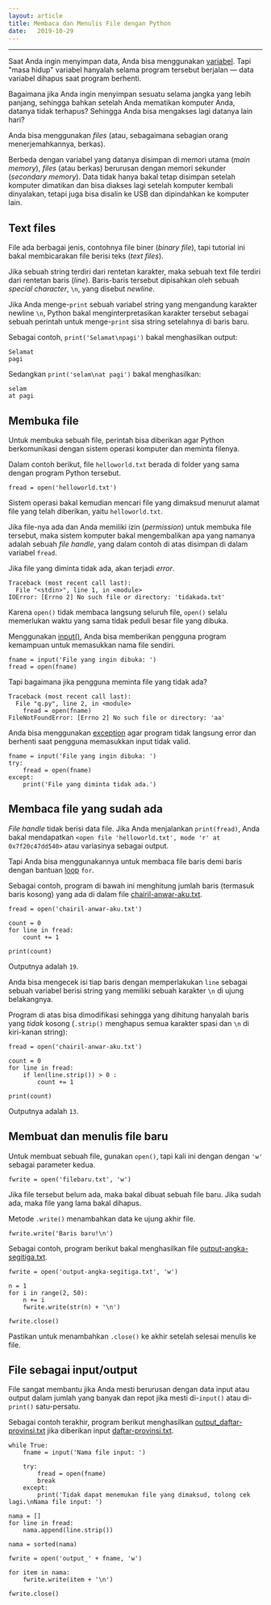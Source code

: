 ```yaml
---
layout: article
title: Membaca dan Menulis File dengan Python
date:   2019-10-29
---
```


---
Saat Anda ingin menyimpan data, Anda bisa menggunakan [variabel](https://belajarpython.com/tutorial/variabel-python). Tapi "masa hidup" variabel hanyalah selama program tersebut berjalan — data variabel dihapus saat program berhenti.

Bagaimana jika Anda ingin menyimpan sesuatu selama jangka yang lebih panjang, sehingga bahkan setelah Anda mematikan komputer Anda, datanya tidak terhapus? Sehingga Anda bisa mengakses lagi datanya lain hari?

Anda bisa menggunakan *files* (atau, sebagaimana sebagian orang menerjemahkannya, berkas).

Berbeda dengan variabel yang datanya disimpan di memori utama (*main memory*), *files* (atau berkas) berurusan dengan memori sekunder (*secondary memory*). Data tidak hanya bakal tetap disimpan setelah komputer dimatikan dan bisa diakses lagi setelah komputer kembali dinyalakan, tetapi juga bisa disalin ke USB dan dipindahkan ke komputer lain.

## Text files
File ada berbagai jenis, contohnya file biner (*binary file*), tapi tutorial ini bakal membicarakan file berisi teks (*text files*).

Jika sebuah string terdiri dari rentetan karakter, maka sebuah text file terdiri dari rentetan baris (*line*). Baris-baris tersebut dipisahkan oleh sebuah *special character*, `\n`, yang disebut *newline*.

Jika Anda menge-`print` sebuah variabel string yang mengandung karakter newline `\n`, Python bakal menginterpretasikan karakter tersebut sebagai sebuah perintah untuk menge-`print` sisa string setelahnya di baris baru.

Sebagai contoh, `print('Selamat\npagi')` bakal menghasilkan output:
```
Selamat
pagi
```
Sedangkan `print('selam\nat pagi')` bakal menghasilkan:
```
selam
at pagi
```

## Membuka file
Untuk membuka sebuah file, perintah bisa diberikan agar Python berkomunikasi dengan sistem operasi komputer dan meminta filenya.

Dalam contoh berikut, file `helloworld.txt` berada di folder yang sama dengan program Python tersebut.

`fread = open('helloworld.txt')`

Sistem operasi bakal kemudian mencari file yang dimaksud menurut alamat file yang telah diberikan, yaitu `helloworld.txt`.

Jika file-nya ada dan Anda memiliki izin (*permission*) untuk membuka file tersebut, maka sistem komputer bakal mengembalikan apa yang namanya adalah sebuah *file handle*, yang dalam contoh di atas disimpan di dalam variabel `fread`.

Jika file yang diminta tidak ada, akan terjadi *error*.

```
Traceback (most recent call last):
  File "<stdin>", line 1, in <module>
IOError: [Errno 2] No such file or directory: 'tidakada.txt'
```

Karena `open()` tidak membaca langsung seluruh file, `open()` selalu memerlukan waktu yang sama tidak peduli besar file yang dibuka.

Menggunakan [input()](https://belajarpython.com/tutorial/file-io-python), Anda bisa memberikan pengguna program kemampuan untuk memasukkan nama file sendiri.

```
fname = input('File yang ingin dibuka: ')
fread = open(fname)
```

Tapi bagaimana jika pengguna meminta file yang tidak ada? 

```
Traceback (most recent call last):
  File "q.py", line 2, in <module>
    fread = open(fname)
FileNotFoundError: [Errno 2] No such file or directory: 'aa'
```

Anda bisa menggunakan [exception](https://belajarpython.com/tutorial/exception-python) agar program tidak langsung error dan berhenti saat pengguna memasukkan input tidak valid.

```
fname = input('File yang ingin dibuka: ')
try:
    fread = open(fname)
except:
    print('File yang diminta tidak ada.')
```

## Membaca file yang sudah ada

*File handle* tidak berisi data file. Jika Anda menjalankan `print(fread)`, Anda bakal mendapatkan `<open file 'helloworld.txt', mode 'r' at 0x7f20c47dd540>` atau variasinya sebagai output.

Tapi Anda bisa menggunakannya untuk membaca file baris demi baris dengan bantuan [loop](https://belajarpython.com/tutorial/loop-python) `for`.

Sebagai contoh, program di bawah ini menghitung jumlah baris (termasuk baris kosong) yang ada di dalam file [chairil-anwar-aku.txt](https://gist.github.com/amuritna/90ddfa39e707db74cf6ad8faae2beed5).

```
fread = open('chairil-anwar-aku.txt')

count = 0
for line in fread:
    count += 1

print(count)
```

Outputnya adalah `19`.

Anda bisa mengecek isi tiap baris dengan memperlakukan `line` sebagai sebuah variabel berisi string yang memiliki sebuah karakter `\n` di ujung belakangnya.

Program di atas bisa dimodifikasi sehingga yang dihitung hanyalah baris yang *tidak* kosong (`.strip()` menghapus semua karakter spasi dan `\n` di kiri-kanan string):

```
fread = open('chairil-anwar-aku.txt')

count = 0
for line in fread:
    if len(line.strip()) > 0 :
        count += 1

print(count)
```

Outputnya adalah `13`.

## Membuat dan menulis file baru
Untuk membuat sebuah file, gunakan `open()`, tapi kali ini dengan dengan `'w'` sebagai parameter kedua.

`fwrite = open('filebaru.txt', 'w')`

Jika file tersebut belum ada, maka bakal dibuat sebuah file baru. Jika sudah ada, maka file yang lama bakal dihapus.

Metode `.write()` menambahkan data ke ujung akhir file.

`fwrite.write('Baris baru!\n')`

Sebagai contoh, program berikut bakal menghasilkan file [output-angka-segitiga.txt](https://gist.github.com/amuritna/b03a2d4532fd8fd254945036ea299e6b).

```
fwrite = open('output-angka-segitiga.txt', 'w')

n = 1
for i in range(2, 50):
    n += i
    fwrite.write(str(n) + '\n')

fwrite.close()
```

Pastikan untuk menambahkan `.close()` ke akhir setelah selesai menulis ke file.

## File sebagai input/output

File sangat membantu jika Anda mesti berurusan dengan data input atau output dalam jumlah yang banyak dan repot jika mesti di-`input()` atau di-`print()` satu-persatu.

Sebagai contoh terakhir, program berikut menghasilkan [output_daftar-provinsi.txt](https://gist.github.com/amuritna/f1217628865dad591431f13d9626aa2a) jika diberikan input [daftar-provinsi.txt](https://gist.github.com/amuritna/c00f6c34e80d19381761d85bc0dcd0d9).

```
while True:
    fname = input('Nama file input: ')

    try:
        fread = open(fname)
        break
    except:
        print('Tidak dapat menemukan file yang dimaksud, tolong cek lagi.\nNama file input: ')

nama = []
for line in fread:
    nama.append(line.strip())

nama = sorted(nama)

fwrite = open('output_' + fname, 'w')

for item in nama:
    fwrite.write(item + '\n')

fwrite.close()
```


